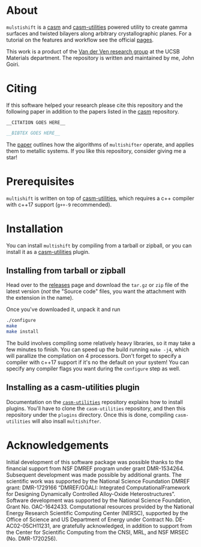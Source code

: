 # About
`mulstishift` is a [casm](https://github.com/prisms-center/CASMcode) and [casm-utilities](https://github.com/goirijo/casm-utilities) powered utility to create gamma surfaces and twisted bilayers along arbitrary crystallographic planes.
For a tutorial on the features and workflow see the official [pages](https://goirijo.github.io/multishifter).

This work is a product of the [Van der Ven research group](https://labs.materials.ucsb.edu/vanderven/anton/) at the UCSB Materials department.
The repository is written and maintained by me, John Goiri.

# Citing
If this software helped your research please cite this repository and the following paper in addition to the papers listed in the [casm](https://github.com/prisms-center/CASMcode) repository.

```
__CITATION GOES HERE__
```

```bibtex
__BIBTEX GOES HERE__
```

The [paper](link/to/paper) outlines how the algorithms of `multishifter` operate, and applies them to metallic systems.
If you like this repository, consider giving me a star!

# Prerequisites
`multishift` is written on top of [casm-utilities](https://github.com/goirijo/casm-utilities), which requires a c++ compiler with c++17 support (`g++-9` recommended).

# Installation
You can install `multishift` by compiling from a tarball or zipball, or you can install it as a [casm-utilities](https://github.com/goirijo/casm-utilities) plugin.

## Installing from tarball or zipball
Head over to the [releases](https://github.com/goirijo/multishifter/releases) page and download the `tar.gz` or `zip` file of the latest version (*not* the "Source code" files, you want the attachment with the extension in the name).

Once you've downloaded it, unpack it and run

```bash
./configure
make
make install
```
    
The build involves compiling some relatively heavy libraries, so it may take a few minutes to finish. You can speed up the build running `make -j4`, which will parallize the compilation on 4 processors.
Don't forget to specify a compiler with c++17 support if it's no the default on your system!
You can specify any compiler flags you want during the `configure` step as well.

## Installing as a casm-utilities plugin
Documentation on the [`casm-utilities`](https://github.com/goirijo/casm-utilities) repository explains how to install plugins.
You'll have to clone the `casm-utilities` repository, and then this repository under the `plugins` directory.
Once this is done, compiling `casm-utilities` will also insall `multishifter`.

# Acknowledgements
Initial development of this software package was possible thanks to the financial support from NSF DMREF program under grant DMR-1534264.
Subsequent development was made possible by additional grants.
The scientific work was supported by the National Science Foundation DMREF grant: DMR-1729166 “DMREF/GOALI: Integrated ComputationalFramework for Designing Dynamically Controlled Alloy-Oxide Heterostructures”.
Software development was supported by the National Science Foundation, Grant No. OAC-1642433.
Computational resources provided by the National Energy Research Scientific Computing Center (NERSC), supported by the Office of Science and US Department of Energy under Contract No. DE-AC02-05CH11231, are gratefully acknowledged, in addition to support from the Center for Scientific Computing from the CNSI, MRL, and NSF MRSEC (No. DMR-1720256).

